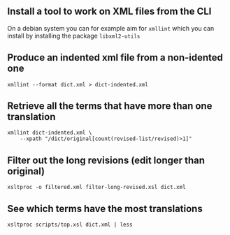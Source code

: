 Install a tool to work on XML files from the CLI
------------------------------------------------

On a debian system you can for example aim for `xmllint` which you can
install by installing the package `libxml2-utils`

Produce an indented xml file from a non-idented one
---------------------------------------------------

    xmllint --format dict.xml > dict-indented.xml

Retrieve all the terms that have more than one translation
----------------------------------------------------------

    xmllint dict-indented.xml \
        --xpath "/dict/original[count(revised-list/revised)>1]"

Filter out the long revisions (edit longer than original)
---------------------------------------------------------

    xsltproc -o filtered.xml filter-long-revised.xsl dict.xml

See which terms have the most translations
------------------------------------------

    xsltproc scripts/top.xsl dict.xml | less
